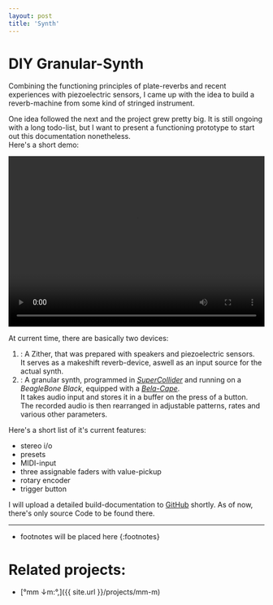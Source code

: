 ```yaml
---
layout: post
title: 'Synth'
---
```


# DIY Granular-Synth

Combining the functioning principles of plate-reverbs and recent experiences with piezoelectric sensors,
I came up with the idea to build a reverb-machine from some kind of stringed instrument.

One idea followed the next and the project grew pretty big. 
It is still ongoing with a long todo-list,
but I want to present a functioning prototype to start out this documentation nonetheless.  
Here's a short demo: 

<video width="100%" height="336" controls>
  <source src="{{ site.url }}/assets/vid/projects/{{page.title}}/demo.mp4" type="video/mp4">
</video>  

At current time, there are basically two devices:
1. : A Zither, that was prepared with speakers and piezoelectric sensors.  
It serves as a makeshift reverb-device, aswell as an input source for the actual synth.
2. : A granular synth, programmed in [*SuperCollider*](https://supercollider.github.io/) and running on a *BeagleBone Black*, equipped with a [*Bela-Cape*](https://eu.shop.bela.io/collections/bela-and-bela-mini/products/bela-cape).  
It takes audio input and stores it in a buffer on the press of a button.   
The recorded audio is then rearranged in adjustable patterns, rates and various other parameters.  

Here's a short list of it's current features:

- stereo i/o
- presets
- MIDI-input
- three assignable faders with value-pickup
- rotary encoder
- trigger button

I will upload a detailed build-documentation to [GitHub](https://github.com/FunctionalJerk/bela-grainsynth) shortly.
As of now, there's only source Code to be found there. 

---
* footnotes will be placed here
{:footnotes}

# Related projects: 

- [°mm ↓m​:​°​,]({{ site.url }}/projects/mm-m)
